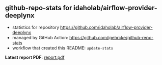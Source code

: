 ## github-repo-stats for idaholab/airflow-provider-deeplynx

- statistics for repository https://github.com/idaholab/airflow-provider-deeplynx
- managed by GitHub Action: https://github.com/jgehrcke/github-repo-stats
- workflow that created this README: `update-stats`

**Latest report PDF**: [report.pdf](https://github.com/idaholab/repository-statistics/raw/main/idaholab/airflow-provider-deeplynx/latest-report/report.pdf)

